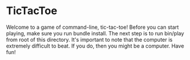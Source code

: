 # TicTacToe

Welcome to a game of command-line, tic-tac-toe! Before you can start playing, make sure you run bundle install.
The next step is to run bin/play from root of this directory. It's important to note that the computer is extremely
difficult to beat. If you do, then you might be a computer. Have fun!
